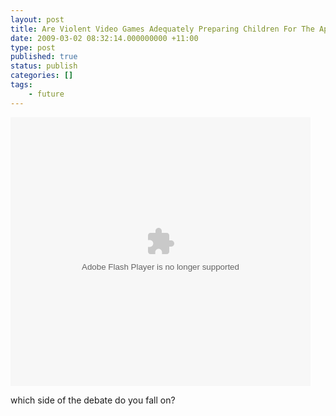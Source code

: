 ```yaml
---
layout: post
title: Are Violent Video Games Adequately Preparing Children For The Apocalypse?
date: 2009-03-02 08:32:14.000000000 +11:00
type: post
published: true
status: publish
categories: []
tags:
    - future
---
```


<p><embed src="http://www.theonion.com/content/themes/common/assets/onn_embed/embedded_player.swf" type="application/x-shockwave-flash" allowscriptaccess="always" allowfullscreen="true" wmode="transparent" flashvars="image=http://www.theonion.com/content/files/images/POST_APOCALYPTIC_article.jpg&amp;videoid=93495&amp;title=Are%20Violent%20Video%20Games%20Adequately%20Preparing%20Children%20For%20The%20Apocalypse%3F" height="430" width="480"></embed></p>
<p>which side of the debate do you fall on?</p>
